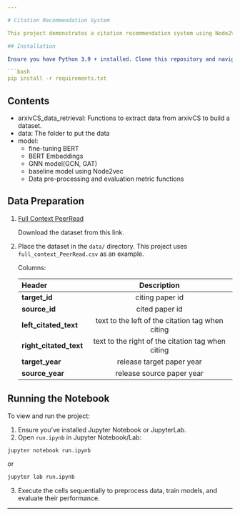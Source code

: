 ```yaml
---

# Citation Recommendation System

This project demonstrates a citation recommendation system using Node2Vec and BERT+GNN models on the PeerRead dataset. It provides instructions for preprocessing data, training models, and evaluating their performance.

## Installation

Ensure you have Python 3.9 + installed. Clone this repository and navigate to the project directory. Install dependencies using:

```bash
pip install -r requirements.txt
```

## Contents

* arxivCS_data_retrieval: Functions to extract data from arxivCS to build a dataset. 
* data: The folder to put the data
* model:
  * fine-tuning BERT
  * BERT Embeddings
  * GNN model(GCN, GAT)
  * baseline model using Node2vec
  * Data pre-processing and evaluation metric functions
  

## Data Preparation

1. [Full Context PeerRead](https://bert-gcn-for-paper-citation.s3.ap-northeast-2.amazonaws.com/PeerRead/full_context_PeerRead.csv)

   Download the dataset from this link.

2. Place the dataset in the `data/` directory. This project uses `full_context_PeerRead.csv` as an example.

   Columns:

   | Header                              |                    Description                    |
   | :---------------------------------- | :-----------------------------------------------: |
   | <strong>target_id</strong>          |                  citing paper id                  |
   | <strong>source_id</strong>          |                  cited paper id                   |
   | <strong>left_citated_text</strong>  | text to the left of the citation tag when citing  |
   | <strong>right_citated_text</strong> | text to the right of the citation tag when citing |
   | <strong>target_year</strong>        |             release target paper year             |
   | <strong>source_year</strong>        |             release source paper year             |


## Running the Notebook

To view and run the project:

1. Ensure you've installed Jupyter Notebook or JupyterLab.
2. Open `run.ipynb` in Jupyter Notebook/Lab:

```bash
jupyter notebook run.ipynb
```
or
```bash
jupyter lab run.ipynb
```

3. Execute the cells sequentially to preprocess data, train models, and evaluate their performance.

---
```


